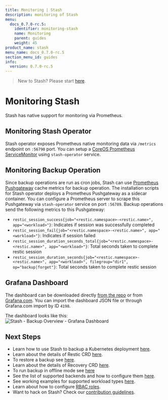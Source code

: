 ```yaml
---
title: Monitoring | Stash
description: monitoring of Stash
menu:
  docs_0.7.0-rc.5:
    identifier: monitoring-stash
    name: Monitoring
    parent: guides
    weight: 45
product_name: stash
menu_name: docs_0.7.0-rc.5
section_menu_id: guides
info:
  version: 0.7.0-rc.5
---
```


> New to Stash? Please start [here](/docs/0.7.0-rc.5/concepts/README).

# Monitoring Stash

Stash has native support for monitoring via Prometheus.

## Monitoring Stash Operator
Stash operator exposes Prometheus native monitoring data via `/metrics` endpoint on `:56790` port. You can setup a [CoreOS Prometheus ServiceMonitor](https://github.com/coreos/prometheus-operator) using `stash-operator` service.

## Monitoring Backup Operation
Since backup operations are run as cron jobs, Stash can use [Prometheus Pushgateway](https://github.com/prometheus/pushgateway) cache metrics for backup operation. The installation scripts for Stash operator deploys a Prometheus Pushgateway as a sidecar container. You can configure a Prometheus server to scrape this Pushgateway via `stash-operator` service on port `:56789`. Backup operations send the following metrics to this Pushgateway:

 - `restic_session_success{job="<restic.namespace>-<restic.name>", app="<workload>"}`: Indicates if session was successfully completed
 - `restic_session_fail{job="<restic.namespace>-<restic.name>", app="<workload>"}`: Indicates if session failed
 - `restic_session_duration_seconds_total{job="<restic.namespace>-<restic.name>", app="<workload>"}`: Total seconds taken to complete restic session
 - `restic_session_duration_seconds{job="<restic.namespace>-<restic.name>", app="<workload>", filegroup="dir1", op="backup|forget"}`: Total seconds taken to complete restic session

## Grafana Dashboard
The dashboard can be downloaded directly [from the repo](/contrib/monitoring/Grafana%20-%20Stash%20-%20Backup%20Overview.json) or from [Grafana.com](https://grafana.com/dashboards/4198).
You can import the dashboard JSON file or through Grafana.com import by ID `4198`.

The dashboard looks like this:
![Stash - Backup Overview - Grafana Dashboard](/docs/0.7.0-rc.5/images/grafana/dashboard-stash-backup-overview.png)

## Next Steps

- Learn how to use Stash to backup a Kubernetes deployment [here](/docs/0.7.0-rc.5/guides/backup).
- Learn about the details of Restic CRD [here](/docs/0.7.0-rc.5/concepts/crds/restic).
- To restore a backup see [here](/docs/0.7.0-rc.5/guides/restore).
- Learn about the details of Recovery CRD [here](/docs/0.7.0-rc.5/concepts/crds/recovery).
- To run backup in offline mode see [here](/docs/0.7.0-rc.5/guides/offline_backup)
- See the list of supported backends and how to configure them [here](/docs/0.7.0-rc.5/guides/backends).
- See working examples for supported workload types [here](/docs/0.7.0-rc.5/guides/workloads).
- Learn about how to configure [RBAC roles](/docs/0.7.0-rc.5/guides/rbac).
- Want to hack on Stash? Check our [contribution guidelines](/docs/0.7.0-rc.5/CONTRIBUTING).

